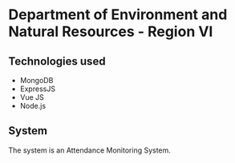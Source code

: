 # Department of Environment and Natural Resources - Region VI

## Technologies used
* MongoDB
* ExpressJS
* Vue JS
* Node.js

## System
The system is an Attendance Monitoring System.

